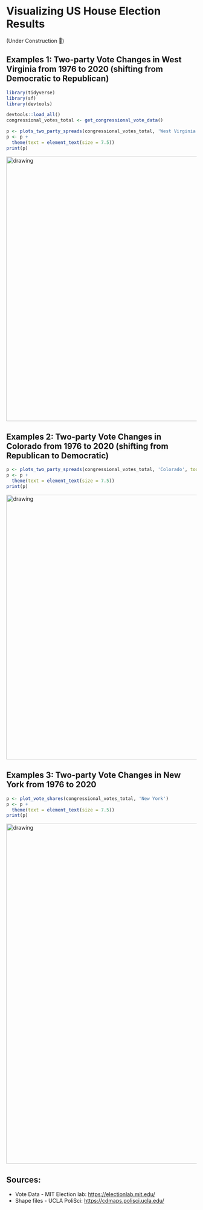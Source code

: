 # Visualizing US House Election Results

(Under Construction 🚧)

## Examples 1: Two-party Vote Changes in West Virginia from 1976 to 2020 (shifting from Democratic to Republican)

```r
library(tidyverse)
library(sf)
library(devtools)

devtools::load_all()
congressional_votes_total <- get_congressional_vote_data()
```

```r
p <- plots_two_party_spreads(congressional_votes_total, 'West Virginia')
p <- p +
  theme(text = element_text(size = 7.5))
print(p)
```

<img src="fig/WV_congressional_changes.png" alt="drawing" width="700"/>

## Examples 2: Two-party Vote Changes in Colorado from 1976 to 2020 (shifting from Republican to Democratic)

```r
p <- plots_two_party_spreads(congressional_votes_total, 'Colorado', tooltips = FALSE)
p <- p +
  theme(text = element_text(size = 7.5))
print(p)
```

<img src="fig/CO_congressional_changes.jpg" alt="drawing" width="700"/>

## Examples 3: Two-party Vote Changes in New York from 1976 to 2020

```r
p <- plot_vote_shares(congressional_votes_total, 'New York')
p <- p +
  theme(text = element_text(size = 7.5))
print(p)
```

<img src="fig/NY_congressional_DR_shares.png" alt="drawing" width="900"/>

## Sources:

* Vote Data - MIT Election lab: https://electionlab.mit.edu/ 
* Shape files - UCLA PoliSci: https://cdmaps.polisci.ucla.edu/
